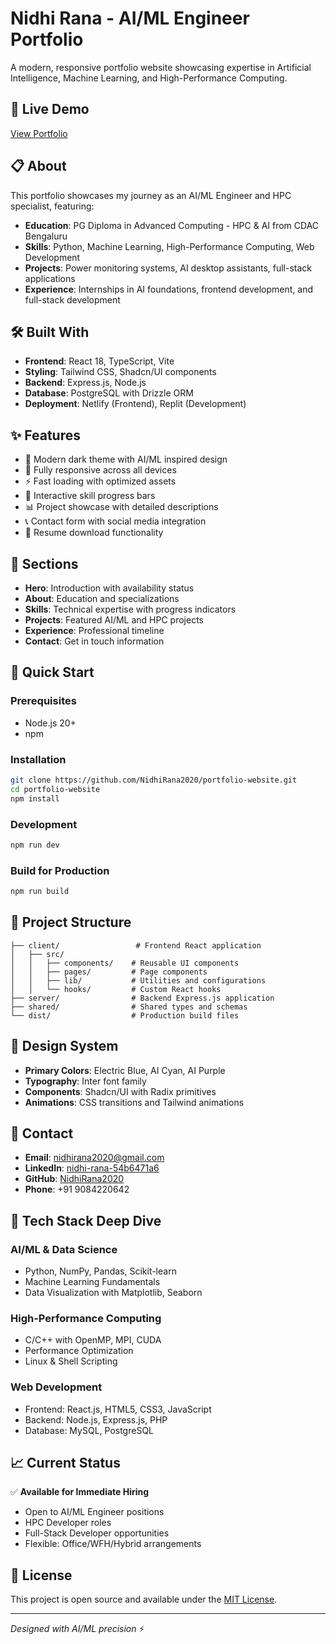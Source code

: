 # Nidhi Rana - AI/ML Engineer Portfolio

A modern, responsive portfolio website showcasing expertise in Artificial Intelligence, Machine Learning, and High-Performance Computing.

## 🚀 Live Demo
[View Portfolio](https://app.netlify.com/projects/regal-taiyaki-5bb9d3/)

## 📋 About
This portfolio showcases my journey as an AI/ML Engineer and HPC specialist, featuring:
- **Education**: PG Diploma in Advanced Computing - HPC & AI from CDAC Bengaluru
- **Skills**: Python, Machine Learning, High-Performance Computing, Web Development
- **Projects**: Power monitoring systems, AI desktop assistants, full-stack applications
- **Experience**: Internships in AI foundations, frontend development, and full-stack development

## 🛠️ Built With
- **Frontend**: React 18, TypeScript, Vite
- **Styling**: Tailwind CSS, Shadcn/UI components
- **Backend**: Express.js, Node.js
- **Database**: PostgreSQL with Drizzle ORM
- **Deployment**: Netlify (Frontend), Replit (Development)

## ✨ Features
- 🎨 Modern dark theme with AI/ML inspired design
- 📱 Fully responsive across all devices
- ⚡ Fast loading with optimized assets
- 🎯 Interactive skill progress bars
- 📊 Project showcase with detailed descriptions
- 📞 Contact form with social media integration
- 📄 Resume download functionality

## 🎯 Sections
- **Hero**: Introduction with availability status
- **About**: Education and specializations
- **Skills**: Technical expertise with progress indicators
- **Projects**: Featured AI/ML and HPC projects
- **Experience**: Professional timeline
- **Contact**: Get in touch information

## 🚀 Quick Start

### Prerequisites
- Node.js 20+
- npm

### Installation
```bash
git clone https://github.com/NidhiRana2020/portfolio-website.git
cd portfolio-website
npm install
```

### Development
```bash
npm run dev
```

### Build for Production
```bash
npm run build
```

## 📁 Project Structure
```
├── client/                 # Frontend React application
│   ├── src/
│   │   ├── components/    # Reusable UI components
│   │   ├── pages/         # Page components
│   │   ├── lib/           # Utilities and configurations
│   │   └── hooks/         # Custom React hooks
├── server/                # Backend Express.js application
├── shared/                # Shared types and schemas
└── dist/                  # Production build files
```

## 🎨 Design System
- **Primary Colors**: Electric Blue, AI Cyan, AI Purple
- **Typography**: Inter font family
- **Components**: Shadcn/UI with Radix primitives
- **Animations**: CSS transitions and Tailwind animations

## 📧 Contact
- **Email**: nidhirana2020@gmail.com
- **LinkedIn**: [nidhi-rana-54b6471a6](https://linkedin.com/in/nidhi-rana-54b6471a6)
- **GitHub**: [NidhiRana2020](https://github.com/NidhiRana2020)
- **Phone**: +91 9084220642

## 🔧 Tech Stack Deep Dive
### AI/ML & Data Science
- Python, NumPy, Pandas, Scikit-learn
- Machine Learning Fundamentals
- Data Visualization with Matplotlib, Seaborn

### High-Performance Computing
- C/C++ with OpenMP, MPI, CUDA
- Performance Optimization
- Linux & Shell Scripting

### Web Development
- Frontend: React.js, HTML5, CSS3, JavaScript
- Backend: Node.js, Express.js, PHP
- Database: MySQL, PostgreSQL

## 📈 Current Status
✅ **Available for Immediate Hiring**
- Open to AI/ML Engineer positions
- HPC Developer roles
- Full-Stack Developer opportunities
- Flexible: Office/WFH/Hybrid arrangements

## 📜 License
This project is open source and available under the [MIT License](LICENSE).

---
*Designed with AI/ML precision* ⚡
